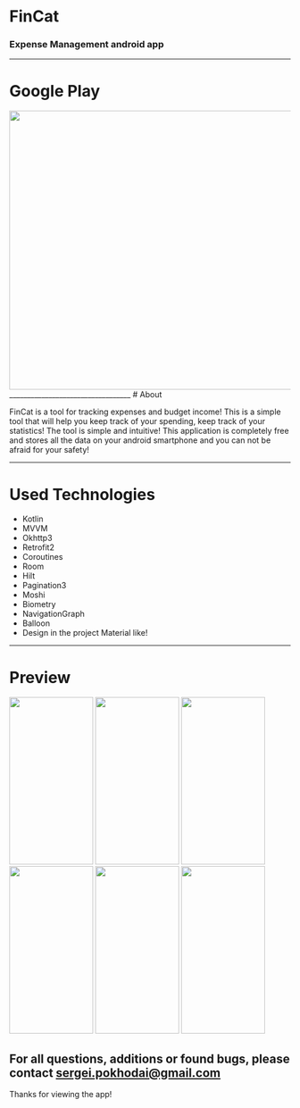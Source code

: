 # FinCat 
### Expense Management android app
__________________________________
# Google Play
<img src="https://github.com/pokhodai/ExpenseManagement/blob/main/images/banner.png" width="1024" height="500">
__________________________________
# About

FinCat is a tool for tracking expenses and budget income! This is a simple tool that will help you keep track of your spending, keep track of your statistics! The tool is simple and intuitive! This application is completely free and stores all the data on your android smartphone and you can not be afraid for your safety!
__________________________________

# Used Technologies

- Kotlin
- MVVM 
- Okhttp3
- Retrofit2
- Coroutines
- Room 
- Hilt
- Pagination3
- Moshi
- Biometry
- NavigationGraph
- Balloon
- Design in the project Material like!

__________________________________

# Preview

<img src="https://github.com/pokhodai/ExpenseManagement/blob/main/images/Google_Play_1.png" width="150" height="300"> <img src="https://github.com/pokhodai/ExpenseManagement/blob/main/images/Google_Play_2.png" width="150" height="300"> <img src="https://github.com/pokhodai/ExpenseManagement/blob/main/images/Google_Play_3.png" width="150" height="300"> <img src="https://github.com/pokhodai/ExpenseManagement/blob/main/images/Google_Play_4.png" width="150" height="300"> <img src="https://github.com/pokhodai/ExpenseManagement/blob/main/images/Google_Play_5.png" width="150" height="300"> <img src="https://github.com/pokhodai/ExpenseManagement/blob/main/images/Google_Play_6.png" width="150" height="300">

## For all questions, additions or found bugs, please contact sergei.pokhodai@gmail.com

Thanks for viewing the app!
